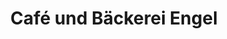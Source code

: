 ---
title: "Café und Bäckerei Engel"
url: /stadtoldendorf/cafe-und-baeckerei-engel/
shop: Bäckerei
---
